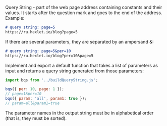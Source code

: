 Query String - part of the web page address containing constants and their values. It starts after the question mark and goes to the end of the address. Example:

```markdown
# query string: page=5
https://ru.hexlet.io/blog?page=5
```

If there are several parameters, they are separated by an ampersand &:

```markdown
# query string: page=5&per=10
https://ru.hexlet.io/blog?per=10&page=5
```

Implement and export a default function that takes a list of parameters as input and returns a query string generated from those parameters:

```javascript
import bqs from '../buildQueryString.js';

bqs({ per: 10, page: 1 });
// page=1&per=10
bqs({ param: 'all', param1: true });
// param=all&param1=true
```

The parameter names in the output string must be in alphabetical order (that is, they must be sorted).
